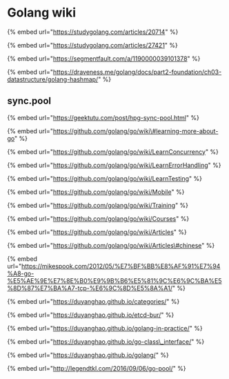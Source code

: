 # Golang wiki

{% embed url="https://studygolang.com/articles/20714" %}

{% embed url="https://studygolang.com/articles/27421" %}

{% embed url="https://segmentfault.com/a/1190000039101378" %}



{% embed url="https://draveness.me/golang/docs/part2-foundation/ch03-datastructure/golang-hashmap/" %}

## sync.pool

{% embed url="https://geektutu.com/post/hpg-sync-pool.html" %}



{% embed url="https://github.com/golang/go/wiki\#learning-more-about-go" %}

{% embed url="https://github.com/golang/go/wiki/LearnConcurrency" %}

{% embed url="https://github.com/golang/go/wiki/LearnErrorHandling" %}

{% embed url="https://github.com/golang/go/wiki/LearnTesting" %}

{% embed url="https://github.com/golang/go/wiki/Mobile" %}

{% embed url="https://github.com/golang/go/wiki/Training" %}

{% embed url="https://github.com/golang/go/wiki/Courses" %}

{% embed url="https://github.com/golang/go/wiki/Articles" %}

{% embed url="https://github.com/golang/go/wiki/Articles\#chinese" %}

{% embed url="https://mikespook.com/2012/05/%E7%BF%BB%E8%AF%91%E7%94%A8-go-%E5%AE%9E%E7%8E%B0%E9%9B%B6%E5%81%9C%E6%9C%BA%E5%8D%87%E7%BA%A7-tcp-%E6%9C%8D%E5%8A%A1/" %}

{% embed url="https://duyanghao.github.io/categories/" %}

{% embed url="https://duyanghao.github.io/etcd-bur/" %}

{% embed url="https://duyanghao.github.io/golang-in-practice/" %}

{% embed url="https://duyanghao.github.io/go-class\_interface/" %}

{% embed url="https://duyanghao.github.io/golang/" %}



{% embed url="http://legendtkl.com/2016/09/06/go-pool/" %}



